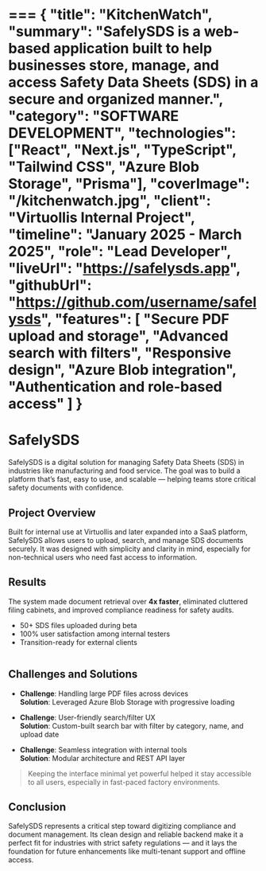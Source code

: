 ===
{
  "title": "KitchenWatch",
  "summary": "SafelySDS is a web-based application built to help businesses store, manage, and access Safety Data Sheets (SDS) in a secure and organized manner.",
  "category": "SOFTWARE DEVELOPMENT",
  "technologies": ["React", "Next.js", "TypeScript", "Tailwind CSS", "Azure Blob Storage", "Prisma"],
  "coverImage": "/kitchenwatch.jpg",
  "client": "Virtuollis Internal Project",
  "timeline": "January 2025 - March 2025",
  "role": "Lead Developer",
  "liveUrl": "https://safelysds.app",
  "githubUrl": "https://github.com/username/safelysds",
  "features": [
    "Secure PDF upload and storage",
    "Advanced search with filters",
    "Responsive design",
    "Azure Blob integration",
    "Authentication and role-based access"
  ]
}
===

# SafelySDS

SafelySDS is a digital solution for managing Safety Data Sheets (SDS) in industries like manufacturing and food service. The goal was to build a platform that’s fast, easy to use, and scalable — helping teams store critical safety documents with confidence.

## Project Overview

Built for internal use at Virtuollis and later expanded into a SaaS platform, SafelySDS allows users to upload, search, and manage SDS documents securely. It was designed with simplicity and clarity in mind, especially for non-technical users who need fast access to information.

## Results

The system made document retrieval over **4x faster**, eliminated cluttered filing cabinets, and improved compliance readiness for safety audits.

- 50+ SDS files uploaded during beta
- 100% user satisfaction among internal testers
- Transition-ready for external clients

<img herf="../../public/digital-grid-neon.png"></img>


## Challenges and Solutions

- **Challenge**: Handling large PDF files across devices  
  **Solution**: Leveraged Azure Blob Storage with progressive loading

- **Challenge**: User-friendly search/filter UX  
  **Solution**: Custom-built search bar with filter by category, name, and upload date

- **Challenge**: Seamless integration with internal tools  
  **Solution**: Modular architecture and REST API layer

> Keeping the interface minimal yet powerful helped it stay accessible to all users, especially in fast-paced factory environments.

## Conclusion

SafelySDS represents a critical step toward digitizing compliance and document management. Its clean design and reliable backend make it a perfect fit for industries with strict safety regulations — and it lays the foundation for future enhancements like multi-tenant support and offline access.